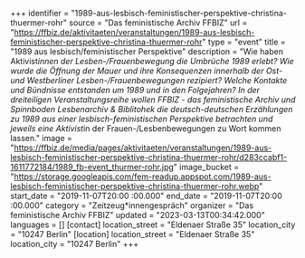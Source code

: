 +++
identifier = "1989-aus-lesbisch-feministischer-perspektive-christina-thuermer-rohr"
source = "Das feministische Archiv FFBIZ"
url = "https://ffbiz.de/aktivitaeten/veranstaltungen/1989-aus-lesbisch-feministischer-perspektive-christina-thuermer-rohr"
type = "event"
title = "1989 aus lesbisch/feministischer Perspektive"
description = "Wie haben Aktivist*innen der Lesben-/Frauenbewegung die Umbrüche 1989 erlebt? Wie wurde die Öffnung der Mauer und ihre Konsequenzen innerhalb der Ost- und Westberliner Lesben-/Frauenbewegungen rezipiert? Welche Kontakte und Bündnisse entstanden um 1989 und in den Folgejahren?
In der dreiteiligen Veranstaltungsreihe wollen FFBIZ - das feministische Archiv und Spinnboden Lesbenarchiv & Biblitohek die deutsch-deutschen Erzählungen zu 1989 aus einer lesbisch-feministischen Perspektive betrachten und jeweils eine Aktivist*in der Frauen-/Lesbenbewegungen zu Wort kommen lassen."
image = "https://ffbiz.de/media/pages/aktivitaeten/veranstaltungen/1989-aus-lesbisch-feministischer-perspektive-christina-thuermer-rohr/d283ccabf1-1611772184/1989_fb-event_thurmer-rohr.jpg"
image_bucket = "https://storage.googleapis.com/fem-readup.appspot.com/1989-aus-lesbisch-feministischer-perspektive-christina-thuermer-rohr.webp"
start_date = "2019-11-07T20:00 :00.000"
end_date = "2019-11-07T20:00 :00.000"
category = "Zeitzeug*innengespräch"
organizer = "Das feministische Archiv FFBIZ"
updated = "2023-03-13T00:34:42.000"
languages = []
[contact]
location_street = "Eldenaer Straße 35"
location_city = "10247 Berlin"
[location]
location_street = "Eldenaer Straße 35"
location_city = "10247 Berlin"
+++